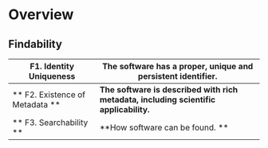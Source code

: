 # Overview

## Findability 


| **F1.  Identity Uniqueness** | The software has a proper, unique and persistent identifier. |
|---------------------------|------------------------------------------|
| ** F2. Existence of Metadata ** | **The software is described with rich metadata, including scientific applicability.** |
| ** F3. Searchability ** | **How software can be found. **|


